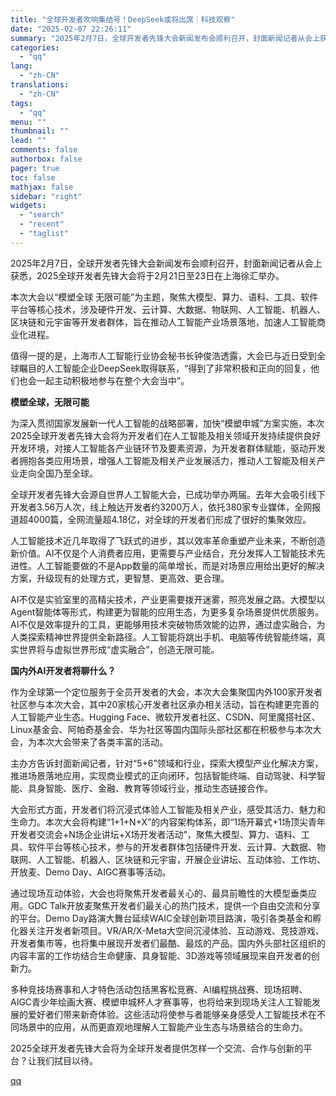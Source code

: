 ```yaml
---
title: "全球开发者吹响集结号！DeepSeek或将出席｜科技观察"
date: "2025-02-07 22:26:11"
summary: "2025年2月7日，全球开发者先锋大会新闻发布会顺利召开，封面新闻记者从会上获悉，2025全球开发者..."
categories:
  - "qq"
lang:
  - "zh-CN"
translations:
  - "zh-CN"
tags:
  - "qq"
menu: ""
thumbnail: ""
lead: ""
comments: false
authorbox: false
pager: true
toc: false
mathjax: false
sidebar: "right"
widgets:
  - "search"
  - "recent"
  - "taglist"
---
```


2025年2月7日，全球开发者先锋大会新闻发布会顺利召开，封面新闻记者从会上获悉，2025全球开发者先锋大会将于2月21日至23日在上海徐汇举办。

  


本次大会以“模塑全球 无限可能”为主题，聚焦大模型、算力、语料、工具、软件平台等核心技术，涉及硬件开发、云计算、大数据、物联网、人工智能、机器人、区块链和元宇宙等开发者群体，旨在推动人工智能产业场景落地，加速人工智能商业化进程。

  


值得一提的是，上海市人工智能行业协会秘书长钟俊浩透露，大会已与近日受到全球瞩目的人工智能企业DeepSeek取得联系，“得到了非常积极和正向的回复，他们也会一起主动积极地参与在整个大会当中”。

**模塑全球，无限可能**

  


为深入贯彻国家发展新一代人工智能的战略部署，加快“模塑申城”方案实施，本次2025全球开发者先锋大会将为开发者们在人工智能及相关领域开发持续提供良好开发环境，对接人工智能各产业链环节及要素资源，为开发者群体赋能，驱动开发者拥抱各类应用场景，增强人工智能及相关产业发展活力，推动人工智能及相关产业走向全国乃至全球。

全球开发者先锋大会源自世界人工智能大会，已成功举办两届。去年大会吸引线下开发者3.56万人次，线上触达开发者约3200万人，依托380家专业媒体，全网报道超4000篇，全网流量超4.18亿，对全球的开发者们形成了很好的集聚效应。

人工智能技术近几年取得了飞跃式的进步，其以效率革命重塑产业未来，不断创造新价值。AI不仅是个人消费者应用，更需要与产业结合，充分发挥人工智能技术先进性。人工智能要做的不是App数量的简单增长，而是对场景应用给出更好的解决方案，升级现有的处理方式，更智慧、更高效、更合理。

AI不仅是实验室里的高精尖技术，产业更需要拨开迷雾，照亮发展之路。大模型以Agent智能体等形式，构建更为智能的应用生态，为更多复杂场景提供优质服务。AI不仅是效率提升的工具，更能够用技术突破物质效能的边界，通过虚实融合，为人类探索精神世界提供全新路径。人工智能将跳出手机、电脑等传统智能终端，真实世界将与虚拟世界形成“虚实融合”，创造无限可能。

**国内外AI开发者将聊什么？**

  


作为全球第一个定位服务于全员开发者的大会，本次大会集聚国内外100家开发者社区参与本次大会，其中20家核心开发者社区承办相关活动，旨在构建更完善的人工智能产业生态。Hugging Face、微软开发者社区、CSDN、阿里魔搭社区、Linux基金会、阿帕奇基金会、华为社区等国内国际头部社区都在积极参与本次大会，为本次大会带来了各类丰富的活动。

主办方告诉封面新闻记者，针对“5+6”领域和行业，探索大模型产业化解决方案，推进场景落地应用，实现商业模式的正向闭环，包括智能终端、自动驾驶、科学智能、具身智能、医疗、金融、教育等领域行业，推动生态链接合作。

大会形式方面，开发者们将沉浸式体验人工智能及相关产业，感受其活力、魅力和生命力。本次大会将构建“1+1+N+X”的内容架构体系，即“1场开幕式+1场顶尖青年开发者交流会+N场企业讲坛+X场开发者活动”，聚焦大模型、算力、语料、工具、软件平台等核心技术，参与的开发者群体包括硬件开发、云计算、大数据、物联网、人工智能、机器人、区块链和元宇宙，开展企业讲坛、互动体验、工作坊、开放麦、Demo Day、AIGC赛事等活动。

通过现场互动体验，大会也将聚焦开发者最关心的、最具前瞻性的大模型垂类应用。GDC Talk开放麦聚焦开发者们最关心的热门技术，提供一个自由交流和分享的平台。Demo Day路演大舞台延续WAIC全球创新项目路演，吸引各类基金和孵化器关注开发者新项目。VR/AR/X-Meta大空间沉浸体验、互动游戏、竞技游戏、开发者集市等，也将集中展现开发者们最酷、最炫的产品。国内外头部社区组织的内容丰富的工作坊结合生命健康、具身智能、3D游戏等领域展现来自开发者的创新力。

多种竞技场赛事和人才特色活动包括黑客松竞赛、AI编程挑战赛、现场招聘、AIGC青少年绘画大赛、模塑申城杯人才赛事等，也将给来到现场关注人工智能发展的爱好者们带来新奇体验。这些活动将使参与者能够亲身感受人工智能技术在不同场景中的应用，从而更直观地理解人工智能产业生态与场景结合的生命力。

2025全球开发者先锋大会将为全球开发者提供怎样一个交流、合作与创新的平台？让我们拭目以待。

[qq](https://new.qq.com/rain/a/20250207A096C900)
